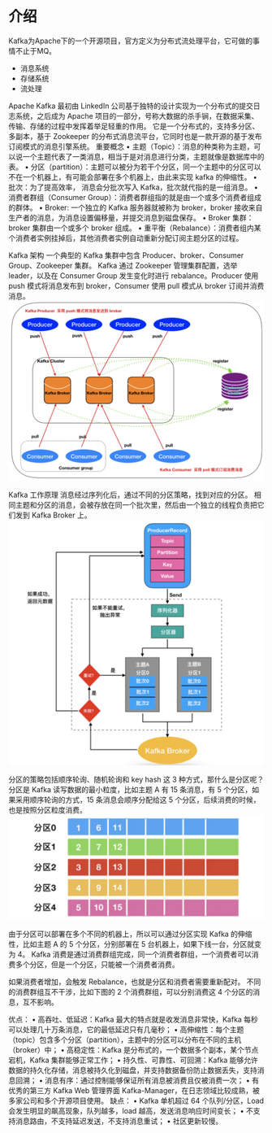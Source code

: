 # 介绍
Kafka为Apache下的一个开源项目，官方定义为分布式流处理平台，它可做的事情不止于MQ。
- 消息系统
- 存储系统
- 流处理

Apache Kafka 最初由 LinkedIn 公司基于独特的设计实现为一个分布式的提交日志系统，之后成为 Apache 项目的一部分，号称大数据的杀手锏，在数据采集、传输、存储的过程中发挥着举足轻重的作用。
它是一个分布式的，支持多分区、多副本，基于 Zookeeper 的分布式消息流平台，它同时也是一款开源的基于发布订阅模式的消息引擎系统。
重要概念
• 主题（Topic）：消息的种类称为主题，可以说一个主题代表了一类消息，相当于是对消息进行分类，主题就像是数据库中的表。
• 分区（partition）：主题可以被分为若干个分区，同一个主题中的分区可以不在一个机器上，有可能会部署在多个机器上，由此来实现 kafka 的伸缩性。
• 批次：为了提高效率， 消息会分批次写入 Kafka，批次就代指的是一组消息。
• 消费者群组（Consumer Group）：消费者群组指的就是由一个或多个消费者组成的群体。
• Broker: 一个独立的 Kafka 服务器就被称为 broker，broker 接收来自生产者的消息，为消息设置偏移量，并提交消息到磁盘保存。
• Broker 集群：broker 集群由一个或多个 broker 组成。
• 重平衡（Rebalance）：消费者组内某个消费者实例挂掉后，其他消费者实例自动重新分配订阅主题分区的过程。


Kafka 架构
一个典型的 Kafka 集群中包含 Producer、broker、Consumer Group、Zookeeper 集群。
Kafka 通过 Zookeeper 管理集群配置，选举 leader，以及在 Consumer Group 发生变化时进行 rebalance。Producer 使用 push 模式将消息发布到 broker，Consumer 使用 pull 模式从 broker 订阅并消费消息。
![Kafka-arch.png](../images/Kafka-arch.png)

Kafka 工作原理
消息经过序列化后，通过不同的分区策略，找到对应的分区。
相同主题和分区的消息，会被存放在同一个批次里，然后由一个独立的线程负责把它们发到 Kafka Broker 上。
![Kafka-work.png](../images/Kafka-work.png)

分区的策略包括顺序轮询、随机轮询和 key hash 这 3 种方式，那什么是分区呢？
分区是 Kafka 读写数据的最小粒度，比如主题 A 有 15 条消息，有 5 个分区，如果采用顺序轮询的方式，15 条消息会顺序分配给这 5 个分区，后续消费的时候，也是按照分区粒度消费。
![Kafka-partition.png](../images/Kafka-partition.png)

由于分区可以部署在多个不同的机器上，所以可以通过分区实现 Kafka 的伸缩性，比如主题 A 的 5 个分区，分别部署在 5 台机器上，如果下线一台，分区就变为 4。
Kafka 消费是通过消费群组完成，同一个消费者群组，一个消费者可以消费多个分区，但是一个分区，只能被一个消费者消费。

如果消费者增加，会触发 Rebalance，也就是分区和消费者需要重新配对。
不同的消费群组互不干涉，比如下图的 2 个消费群组，可以分别消费这 4 个分区的消息，互不影响。


优点：
• 高吞吐、低延迟：Kafka 最大的特点就是收发消息非常快，Kafka 每秒可以处理几十万条消息，它的最低延迟只有几毫秒；
• 高伸缩性：每个主题（topic）包含多个分区（partition），主题中的分区可以分布在不同的主机（broker）中；
• 高稳定性：Kafka 是分布式的，一个数据多个副本，某个节点宕机，Kafka 集群能够正常工作；
• 持久性、可靠性、可回溯：Kafka 能够允许数据的持久化存储，消息被持久化到磁盘，并支持数据备份防止数据丢失，支持消息回溯；
• 消息有序：通过控制能够保证所有消息被消费且仅被消费一次；
• 有优秀的第三方 Kafka Web 管理界面 Kafka-Manager，在日志领域比较成熟，被多家公司和多个开源项目使用。
缺点：
• Kafka 单机超过 64 个队列/分区，Load 会发生明显的飙高现象，队列越多，load 越高，发送消息响应时间变长；
• 不支持消息路由，不支持延迟发送，不支持消息重试；
• 社区更新较慢。